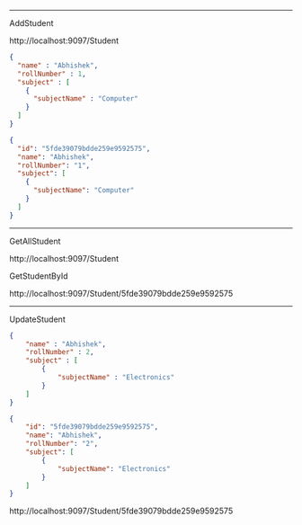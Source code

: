 -----------------------------------------

AddStudent

http://localhost:9097/Student

````json
{
  "name" : "Abhishek",
  "rollNumber" : 1,
  "subject" : [
    {
      "subjectName" : "Computer"
    }
  ]
}
````


````json
{
  "id": "5fde39079bdde259e9592575",
  "name": "Abhishek",
  "rollNumber": "1",
  "subject": [
    {
      "subjectName": "Computer"
    }
  ]
}
````
---------------------------------------------

GetAllStudent

http://localhost:9097/Student

GetStudentById

http://localhost:9097/Student/5fde39079bdde259e9592575


----------------------------------------------------

UpdateStudent

````json
{
    "name" : "Abhishek",
    "rollNumber" : 2,
    "subject" : [
        {
            "subjectName" : "Electronics"
        }
    ]
}
````

````json
{
    "id": "5fde39079bdde259e9592575",
    "name": "Abhishek",
    "rollNumber": "2",
    "subject": [
        {
            "subjectName": "Electronics"
        }
    ]
}
````


http://localhost:9097/Student/5fde39079bdde259e9592575


